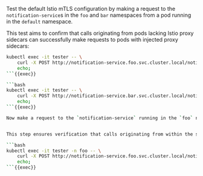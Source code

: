 Test the default Istio mTLS configuration by making a request to the `notification-service`s
in the `foo` and `bar` namespaces from a pod running in the `default` namespace.


This test aims to confirm that calls originating from pods lacking Istio proxy sidecars can
successfully make requests to pods with injected proxy sidecars:



```bash
kubectl exec -it tester -- \
    curl -X POST http://notification-service.foo.svc.cluster.local/notify; \
    echo;
```{{exec}}

```bash
kubectl exec -it tester -- \
    curl -X POST http://notification-service.bar.svc.cluster.local/notify; \
    echo;
```{{exec}}

Now make a request to the `notification-service` running in the `foo` namespace from a pod within the same `foo` namespace.


This step ensures verification that calls originating from within the same namespace are functioning as expected:

```bash
kubectl exec -it tester -n foo -- \
    curl -X POST http://notification-service.foo.svc.cluster.local/notify; \
    echo;
```{{exec}}
